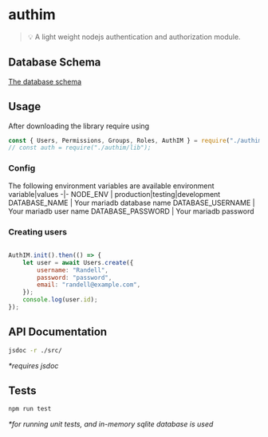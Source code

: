 # authim

> 💡 A light weight nodejs authentication and authorization module.

## Database Schema

[The database schema](https://dbdiagram.io/d/63565a48fa2755667d5abd04)

## Usage

After downloading the library require using

```js
const { Users, Permissions, Groups, Roles, AuthIM } = require("./authim");
// const auth = require("./authim/lib");
```

### Config

The following environment variables are available
environment variable|values
-|-
NODE_ENV | production\|testing\|development
DATABASE_NAME | Your mariadb database name
DATABASE_USERNAME | Your mariadb user name
DATABASE_PASSWORD | Your mariadb password

### Creating users

```js

AuthIM.init().then(() => {
    let user = await Users.create({
        username: "Randell",
        password: "password",
        email: "randell@example.com",
    });
    console.log(user.id);
});
```

## API Documentation

```bash
jsdoc -r ./src/
```

_\*requires jsdoc_

## Tests

```bash
npm run test
```

_\*for running unit tests, and in-memory sqlite database is used_
